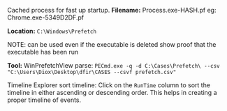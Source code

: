 Cached process for fast up startup.
**Filename:** Process.exe-HASH.pf
	eg: Chrome.exe-5349D2DF.pf

**Location:**
`C:\Windows\Prefetch`

NOTE: can be used even if the executable is deleted
show proof that the executable has been run


**Tool:**
WinPrefetchView
parse:
`PECmd.exe -q -d C:\Cases\Prefetch\ --csv "C:\Users\Diox\Desktop\dfir\CASES --csvf prefetch.csv"`

Timeline Explorer
sort timeline:
Click on the `RunTime` column to sort the timeline in either ascending or descending order. This helps in creating a proper timeline of events.

